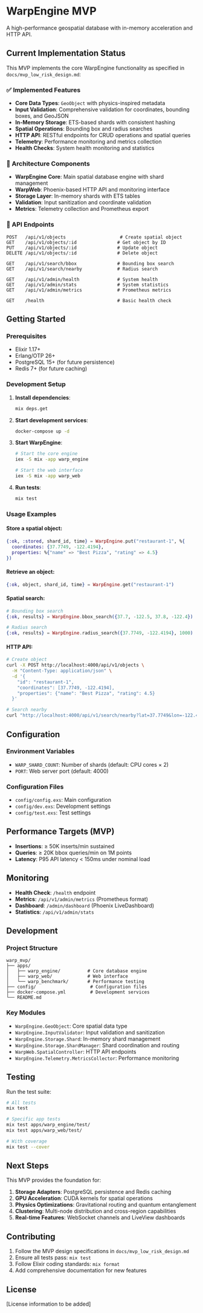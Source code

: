 # WarpEngine MVP

A high-performance geospatial database with in-memory acceleration and HTTP API.

## Current Implementation Status

This MVP implements the core WarpEngine functionality as specified in `docs/mvp_low_risk_design.md`:

### ✅ Implemented Features

- **Core Data Types**: `GeoObject` with physics-inspired metadata
- **Input Validation**: Comprehensive validation for coordinates, bounding boxes, and GeoJSON
- **In-Memory Storage**: ETS-based shards with consistent hashing
- **Spatial Operations**: Bounding box and radius searches
- **HTTP API**: RESTful endpoints for CRUD operations and spatial queries
- **Telemetry**: Performance monitoring and metrics collection
- **Health Checks**: System health monitoring and statistics

### 🚧 Architecture Components

- **WarpEngine Core**: Main spatial database engine with shard management
- **WarpWeb**: Phoenix-based HTTP API and monitoring interface
- **Storage Layer**: In-memory shards with ETS tables
- **Validation**: Input sanitization and coordinate validation
- **Metrics**: Telemetry collection and Prometheus export

### 🔄 API Endpoints

```
POST   /api/v1/objects                    # Create spatial object
GET    /api/v1/objects/:id               # Get object by ID  
PUT    /api/v1/objects/:id               # Update object
DELETE /api/v1/objects/:id               # Delete object

GET    /api/v1/search/bbox               # Bounding box search
GET    /api/v1/search/nearby             # Radius search

GET    /api/v1/admin/health              # System health
GET    /api/v1/admin/stats               # System statistics
GET    /api/v1/admin/metrics             # Prometheus metrics

GET    /health                           # Basic health check
```

## Getting Started

### Prerequisites

- Elixir 1.17+
- Erlang/OTP 26+
- PostgreSQL 15+ (for future persistence)
- Redis 7+ (for future caching)

### Development Setup

1. **Install dependencies**:
   ```bash
   mix deps.get
   ```

2. **Start development services**:
   ```bash
   docker-compose up -d
   ```

3. **Start WarpEngine**:
   ```bash
   # Start the core engine
   iex -S mix -app warp_engine
   
   # Start the web interface
   iex -S mix -app warp_web
   ```

4. **Run tests**:
   ```bash
   mix test
   ```

### Usage Examples

#### Store a spatial object:
```elixir
{:ok, :stored, shard_id, time} = WarpEngine.put("restaurant-1", %{
  coordinates: {37.7749, -122.4194},
  properties: %{"name" => "Best Pizza", "rating" => 4.5}
})
```

#### Retrieve an object:
```elixir
{:ok, object, shard_id, time} = WarpEngine.get("restaurant-1")
```

#### Spatial search:
```elixir
# Bounding box search
{:ok, results} = WarpEngine.bbox_search({37.7, -122.5, 37.8, -122.4})

# Radius search
{:ok, results} = WarpEngine.radius_search({37.7749, -122.4194}, 1000)
```

#### HTTP API:
```bash
# Create object
curl -X POST http://localhost:4000/api/v1/objects \
  -H "Content-Type: application/json" \
  -d '{
    "id": "restaurant-1",
    "coordinates": [37.7749, -122.4194],
    "properties": {"name": "Best Pizza", "rating": 4.5}
  }'

# Search nearby
curl "http://localhost:4000/api/v1/search/nearby?lat=37.7749&lon=-122.4194&radius=1000"
```

## Configuration

### Environment Variables

- `WARP_SHARD_COUNT`: Number of shards (default: CPU cores × 2)
- `PORT`: Web server port (default: 4000)

### Configuration Files

- `config/config.exs`: Main configuration
- `config/dev.exs`: Development settings
- `config/test.exs`: Test settings

## Performance Targets (MVP)

- **Insertions**: ≥ 50K inserts/min sustained
- **Queries**: ≥ 20K bbox queries/min on 1M points
- **Latency**: P95 API latency < 150ms under nominal load

## Monitoring

- **Health Check**: `/health` endpoint
- **Metrics**: `/api/v1/admin/metrics` (Prometheus format)
- **Dashboard**: `/admin/dashboard` (Phoenix LiveDashboard)
- **Statistics**: `/api/v1/admin/stats`

## Development

### Project Structure

```
warp_mvp/
├── apps/
│   ├── warp_engine/          # Core database engine
│   ├── warp_web/             # Web interface
│   └── warp_benchmark/       # Performance testing
├── config/                    # Configuration files
├── docker-compose.yml         # Development services
└── README.md
```

### Key Modules

- `WarpEngine.GeoObject`: Core spatial data type
- `WarpEngine.InputValidator`: Input validation and sanitization
- `WarpEngine.Storage.Shard`: In-memory shard management
- `WarpEngine.Storage.ShardManager`: Shard coordination and routing
- `WarpWeb.SpatialController`: HTTP API endpoints
- `WarpEngine.Telemetry.MetricsCollector`: Performance monitoring

## Testing

Run the test suite:

```bash
# All tests
mix test

# Specific app tests
mix test apps/warp_engine/test/
mix test apps/warp_web/test/

# With coverage
mix test --cover
```

## Next Steps

This MVP provides the foundation for:

1. **Storage Adapters**: PostgreSQL persistence and Redis caching
2. **GPU Acceleration**: CUDA kernels for spatial operations
3. **Physics Optimizations**: Gravitational routing and quantum entanglement
4. **Clustering**: Multi-node distribution and cross-region capabilities
5. **Real-time Features**: WebSocket channels and LiveView dashboards

## Contributing

1. Follow the MVP design specifications in `docs/mvp_low_risk_design.md`
2. Ensure all tests pass: `mix test`
3. Follow Elixir coding standards: `mix format`
4. Add comprehensive documentation for new features

## License

[License information to be added]


